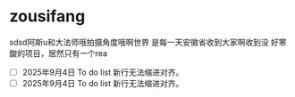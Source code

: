 # zousifang
sdsd阿斯u和大法师哦拍摄角度哦啊世界
是每一天安徽省收到大家啊收到没
好寒酸的项目，居然只有一个rea


- [ ] 2025年9月4日
      To do list 新行无法缩进对齐。
- [ ] 2025年9月4日
  To do list 新行无法缩进对齐。      
